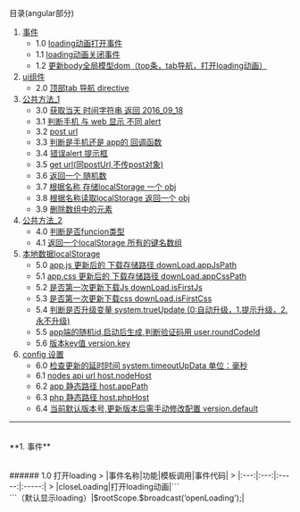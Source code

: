 目录(angular部分)

1. [事件](#1)
    - 1.0  [loading动画打开事件](#1.0)
    - 1.1  [loading动画关闭事件](#1.1)
    - 1.2  [更新body全局模型dom（top条，tab导航，打开loading动画）](#1.2)
2. [ui组件](#2)
    - 2.0  [顶部tab 导航 directive](#2.0)
3. [公共方法_1](#3)
    - 3.0  [获取当天 时间字符串 返回 2016_09_18](#3.0)
    - 3.1  [判断手机 与 web 显示 不同 alert](#3.1)
    - 3.2  [post url](#3.2)
    - 3.3  [判断是手机还是 app的 回调函数](#3.3)
    - 3.4  [错误alert 提示框](#3.4)
    - 3.5  [get url(同postUrl,不传post对象)](#3.5)
    - 3.6  [返回一个 随机数](#3.6)
    - 3.7  [根据名称 存储localStorage 一个 obj](#3.7)
    - 3.8  [根据名称读取localStorage 返回一个 obj](#3.8)
    - 3.9  [删除数组中的元素](#3.9)
4. [公共方法_2](#4)
    - 4.0 [判断是否funcion类型](#4.0)
    - 4.1 [返回一个localStorage 所有的键名数组](#4.1)
5. [本地数据localStorage](#5)
    - 5.0 [app.js 更新后的 下载存储路径  downLoad.appJsPath](#5.0)
    - 5.1 [app.css 更新后的 下载存储路径 downLoad.appCssPath](#5.1)
    - 5.2 [是否第一次更新下载Js  downLoad.isFirstJs](#5.2)
    - 5.3 [是否第一次更新下载css  downLoad.isFirstCss](#5.3)
    - 5.4 [判断是否升级变量  system.trueUpdate (0:自动升级，1.提示升级，2.永不升级)](#5.4)
    - 5.5 [app端的随机id,启动后生成,判断验证码用 user.roundCodeId](#5.5)
    - 5.6 [版本key值  version.key](#5.6)
6. [config 设置](#6)
    - 6.0 [检查更新的延时时间  system.timeoutUpData  单位：毫秒](#6.0)
    - 6.1 [nodes api url     host.nodeHost](#6.1)
    - 6.2 [app 静态路径     host.appPath](#6.2)
    - 6.3 [php 静态路径 host.phpHost](#6.3)
    - 6.4 [当前默认版本号,更新版本后需手动修改配置   version.default](#6.4)
    
    
***

<h6 id="1"></h6>
**1. 事件**

<h6 id="1.0"></h6>
###### 1.0 打开loading 
>   |事件名称|功能|模板调用|事件代码|  
>   |:---:|:---:|:-----:|:-----:|
>   |closeLoading|打开loading动画|```<div loading></div>```（默认显示loading）|$rootScope.$broadcast(‘openLoading');|

